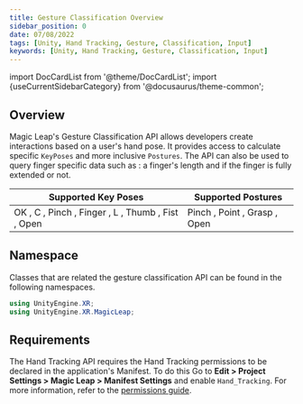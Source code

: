```yaml
---
title: Gesture Classification Overview
sidebar_position: 0
date: 07/08/2022
tags: [Unity, Hand Tracking, Gesture, Classification, Input]
keywords: [Unity, Hand Tracking, Gesture, Classification, Input]
---
```

import DocCardList from '@theme/DocCardList';
import {useCurrentSidebarCategory} from '@docusaurus/theme-common';

## Overview

Magic Leap's Gesture Classification API allows developers create interactions based on a user's hand pose. It provides access to calculate specific `KeyPoses` and more inclusive `Postures`. The API can also be used to query finger specific data such as : a finger's length and if the finger is fully extended or not.

|Supported Key Poses | Supported Postures|
|--------------------|-------------------|
|OK , C , Pinch , Finger , L , Thumb , Fist , Open | Pinch , Point , Grasp , Open|

## Namespace

 Classes that are related the gesture classification API can be found in the following namespaces.

```csharp
using UnityEngine.XR;
using UnityEngine.XR.MagicLeap;
```

## Requirements

The Hand Tracking API requires the Hand Tracking permissions to be declared in the application's Manifest. To do this Go to **Edit > Project Settings > Magic Leap > Manifest Settings** and enable `Hand_Tracking`. For more information, refer to the [permissions guide](/versioned_docs/version-31-Aug-2023/guides/unity/permissions/declaring-permissions.md).

<DocCardList items={useCurrentSidebarCategory().items}/>

